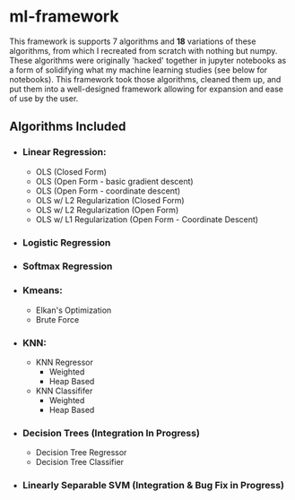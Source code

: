 # ml-framework
This framework is supports 7 algorithms and **18** variations of these algorithms, from which I recreated from scratch with nothing but numpy. These algorithms were originally 'hacked' together in jupyter notebooks as a form of solidifying what my machine learning studies (see below for notebooks). This framework took those algorithms, cleaned them up, and put them into a well-designed framework allowing for expansion and ease of use by the user. 

## Algorithms Included 
- ###  Linear Regression:
  - OLS (Closed Form)
  - OLS (Open Form - basic gradient descent)
  - OLS (Open Form - coordinate descent)
  - OLS w/ L2 Regularization (Closed Form)
  - OLS w/ L2 Regularization (Open Form)
  - OLS w/ L1 Regularization (Open Form - Coordinate Descent)

- ###  Logistic Regression

- ###  Softmax Regression

- ###  Kmeans:
  - Elkan's Optimization
  - Brute Force

- ###  KNN:
  - KNN Regressor
    - Weighted
    - Heap Based
  - KNN Classififer
    - Weighted
    - Heap Based

- ###  Decision Trees (Integration In Progress)
  - Decision Tree Regressor
  - Decision Tree Classifier

- ###  Linearly Separable SVM (Integration & Bug Fix in Progress)


